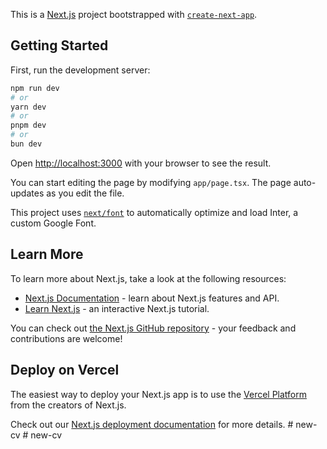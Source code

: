 This is a [Next.js](https://nextjs.org/) project bootstrapped with [`create-next-app`](https://github.com/vercel/next.js/tree/canary/packages/create-next-app).

## Getting Started

First, run the development server:

```bash
npm run dev
# or
yarn dev
# or
pnpm dev
# or
bun dev
```

Open [http://localhost:3000](http://localhost:3000) with your browser to see the result.

You can start editing the page by modifying `app/page.tsx`. The page auto-updates as you edit the file.

This project uses [`next/font`](https://nextjs.org/docs/basic-features/font-optimization) to automatically optimize and load Inter, a custom Google Font.

## Learn More

To learn more about Next.js, take a look at the following resources:

- [Next.js Documentation](https://nextjs.org/docs) - learn about Next.js features and API.
- [Learn Next.js](https://nextjs.org/learn) - an interactive Next.js tutorial.

You can check out [the Next.js GitHub repository](https://github.com/vercel/next.js/) - your feedback and contributions are welcome!

## Deploy on Vercel

The easiest way to deploy your Next.js app is to use the [Vercel Platform](https://vercel.com/new?utm_medium=default-template&filter=next.js&utm_source=create-next-app&utm_campaign=create-next-app-readme) from the creators of Next.js.

Check out our [Next.js deployment documentation](https://nextjs.org/docs/deployment) for more details.
#   n e w - c v 
 
 #   n e w - c v 
 
 

<!-- Project Overview
Your project is a modern CV/Resume Builder application built with Next.js, React, and TypeScript. It allows users to create, edit, and customize their resumes with various templates and sections.
Key Features
Resume Editor: A comprehensive editor with multiple sections for different parts of a resume (personal details, work history, education, skills, etc.)
Multiple Resume Templates: Several pre-designed templates (ElegantClassic, DoubleColumn, IvyLeague, Polished, Stylish) that users can choose from
Real-time Preview: A live preview of the resume as users make changes
Customizable Sections: Users can add, remove, and customize different sections of their resume
PDF Export: Functionality to export the resume as a PDF
Responsive Design: Works on both desktop and mobile devices
Technical Architecture
Frontend Framework: Next.js with React and TypeScript
State Management: Jotai for state management (using atoms)
Styling: Tailwind CSS for styling with custom components
UI Components: Custom UI components built with Radix UI primitives
Animations: Framer Motion for animations and transitions
Form Handling: React Hook Form for form validation and handling
Database: Prisma ORM for database operations -->
